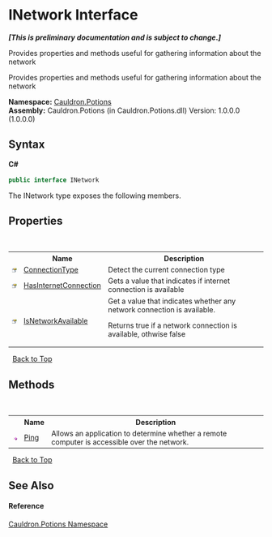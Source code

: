 # INetwork Interface
 _**\[This is preliminary documentation and is subject to change.\]**_

Provides properties and methods useful for gathering information about the network

Provides properties and methods useful for gathering information about the network

**Namespace:**&nbsp;<a href="N_Cauldron_Potions">Cauldron.Potions</a><br />**Assembly:**&nbsp;Cauldron.Potions (in Cauldron.Potions.dll) Version: 1.0.0.0 (1.0.0.0)

## Syntax

**C#**<br />
``` C#
public interface INetwork
```

The INetwork type exposes the following members.


## Properties
&nbsp;<table><tr><th></th><th>Name</th><th>Description</th></tr><tr><td>![Public property](media/pubproperty.gif "Public property")</td><td><a href="P_Cauldron_Potions_INetwork_ConnectionType">ConnectionType</a></td><td>
Detect the current connection type</td></tr><tr><td>![Public property](media/pubproperty.gif "Public property")</td><td><a href="P_Cauldron_Potions_INetwork_HasInternetConnection">HasInternetConnection</a></td><td>
Gets a value that indicates if internet connection is available</td></tr><tr><td>![Public property](media/pubproperty.gif "Public property")</td><td><a href="P_Cauldron_Potions_INetwork_IsNetworkAvailable">IsNetworkAvailable</a></td><td>
Get a value that indicates whether any network connection is available. 

 Returns true if a network connection is available, othwise false</td></tr></table>&nbsp;
<a href="#inetwork-interface">Back to Top</a>

## Methods
&nbsp;<table><tr><th></th><th>Name</th><th>Description</th></tr><tr><td>![Public method](media/pubmethod.gif "Public method")</td><td><a href="M_Cauldron_Potions_INetwork_Ping">Ping</a></td><td>
Allows an application to determine whether a remote computer is accessible over the network.</td></tr></table>&nbsp;
<a href="#inetwork-interface">Back to Top</a>

## See Also


#### Reference
<a href="N_Cauldron_Potions">Cauldron.Potions Namespace</a><br />
